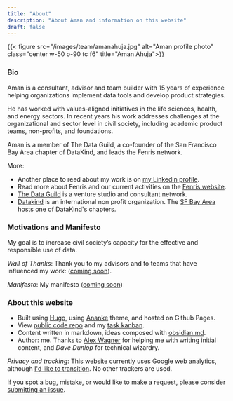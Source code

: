 ```yaml
---
title: "About"
description: "About Aman and information on this website"
draft: false
---
```


{{< figure src="/images/team/amanahuja.jpg" alt="Aman profile photo" class="center w-50 o-90 tc f6" title="Aman Ahuja">}}

### Bio

Aman is a consultant, advisor and team builder with 15 years of experience helping organizations implement data tools and develop product strategies. 

He has worked with values-aligned initiatives in the life sciences, health, and energy sectors. In recent years his work addresses challenges at the organizational and sector level in civil society, including academic product teams, non-profits, and foundations. 

Aman is a member of The Data Guild, a co-founder of the San Francisco Bay Area chapter of DataKind, and leads the Fenris network.

More: 
* Another place to read about my work is on [my Linkedin profile](https://linkedin.com/in/amanahuja). 
* Read more about Fenris and our current activities on the [Fenris website](https://gofenris.com).
* [The Data Guild](https://thedataguild.com) is a venture studio and consultant network. 
* [Datakind](https://www.datakind.org) is an international non profit organization. The [SF Bay Area](https://www.datakind.org/chapters/datakind-sf) hosts one of DataKind's chapters. 

### Motivations and Manifesto
My goal is to increase civil society’s capacity for the effective and responsible use of data. 

*Wall of Thanks*: Thank you to my advisors and to teams that have influenced my work: ([coming soon](https://github.com/amanahuja/amanahuja.github.io/issues/1)).

*Manifesto*: My manifesto ([coming soon](https://github.com/amanahuja/amanahuja.github.io/issues/2))

### About this website

* Built using [Hugo](https://gohugo.io), using [Ananke](https://github.com/theNewDynamic/gohugo-theme-ananke) theme, and hosted on Github Pages. 
* View [public code repo](https://github.com/amanahuja/amanahuja.github.io/) and my [task kanban](https://github.com/amanahuja/amanahuja.github.io/projects/1).
* Content written in markdown, ideas composed with [obsidian.md](https://obsidian.md/). 
* Author: me. Thanks to [Alex Wagner](https://alexwagner.work/) for helping me with writing initial content, and *Dave Dunlop* for technical wizardry.

*Privacy and tracking*: This website currently uses Google web analytics, although [I'd like to transition](https://github.com/amanahuja/amanahuja.github.io/issues/3). No other trackers are used.

If you spot a bug, mistake, or would like to make a request, please consider [submitting an issue](https://github.com/amanahuja/amanahuja.github.io/issues).

